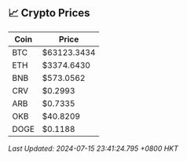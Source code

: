## 📈 Crypto Prices

| Coin | Price |
| ---- | ----- |
| BTC | $63123.3434 |
| ETH | $3374.6430 |
| BNB | $573.0562 |
| CRV | $0.2993 |
| ARB | $0.7335 |
| OKB | $40.8209 |
| DOGE | $0.1188 |

_Last Updated: 2024-07-15 23:41:24.795 +0800 HKT_